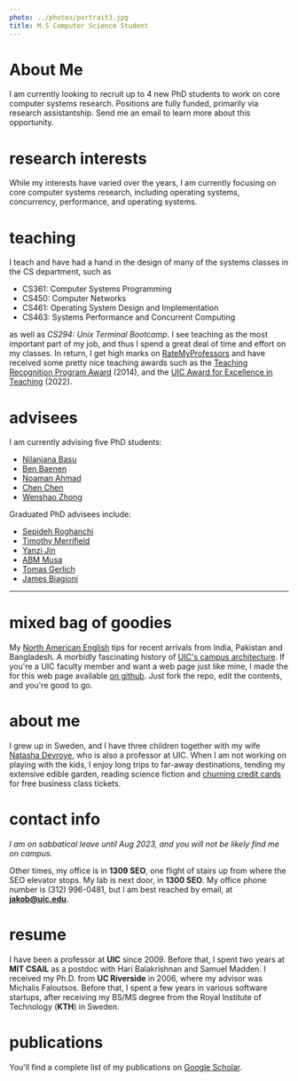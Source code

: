```yaml
---
photo: ../photos/portrait3.jpg
title: M.S Computer Science Student
---
```

# About Me
I am currently looking to recruit up to 4 new PhD students to work on core computer systems research. Positions are fully funded, primarily via research assistantship. Send me an email to learn more about this opportunity. 

# research interests 
While my interests have varied over the years, I am currently focusing on core computer systems research, including operating systems, concurrency, performance, and operating systems. 

# teaching 
I teach and have had a hand in the design of many of the systems classes in the CS department, such as 
  - CS361: Computer Systems Programming
  - CS450: Computer Networks
  - CS461: Operating System Design and Implementation
  - CS463: Systems Performance and Concurrent Computing

  as well as *CS294: Unix Terminal Bootcamp*. I see teaching as the most important part of my job, and thus I spend a great deal of time and effort on my classes. In return, I get high marks on [RateMyProfessors](https://www.ratemyprofessors.com/ShowRatings.jsp?tid=1233589) and have received some pretty nice teaching awards such as the [Teaching Recognition Program Award](https://faculty.uic.edu/awards/trp/pastwinners/) (2014), and the [UIC Award for Excellence in Teaching](https://faculty.uic.edu/awards/recognition/aet/aet-recipients/) (2022).  
 
# advisees 

I am currently advising five PhD students:

 - [Nilanjana Basu](https://www.linkedin.com/in/nilanjana-basu-99027959/)
 - [Ben Baenen](https://www.linkedin.com/in/ben-baenen-3951a7125/)
 - [Noaman Ahmad](https://www.linkedin.com/in/noaman-ahmad/)
 - [Chen Chen](https://www.linkedin.com/in/chen-chen-7b51a59a/)
 - [Wenshao Zhong](https://www.linkedin.com/in/wenshao-zhong-264852118/)

 Graduated PhD advisees include:

 - [Sepideh Roghanchi](https://www.linkedin.com/in/sepideh-roghanchi/)
 - [Timothy Merrifield](https://www.linkedin.com/in/tim-merrifield-33b85b9/)
 - [Yanzi Jin](https://www.linkedin.com/in/yanzi-jin-112a3137/)
 - [ABM Musa](https://www.linkedin.com/in/abmmusa/)
 - [Tomas Gerlich](https://www.linkedin.com/in/tomas-gerlich/)
 - [James Biagioni](https://www.linkedin.com/in/jamesbiagioni/)

 --- 

# mixed bag of goodies

My [North American English](../english) tips for recent arrivals from India, Pakistan and Bangladesh. A morbidly fascinating history of [UIC's campus architecture](https://advance.uic.edu/news-stories/the-netsch-campus-exploring-the-evolution-of-uics-architecture/). If you're a UIC faculty member and want a web page just like mine, I made the for this web page available [on github](https://github.com/bitslab/jakob_webpage). Just fork the repo, edit the contents, and you're good to go. 

# about me 
I grew up in Sweden, and I have three children together with my wife [Natasha Devroye](http://devroye.lab.uic.edu), who is also a professor at UIC. When I am not working on playing with the kids, I enjoy long trips to far-away destinations, tending my extensive edible garden, reading science fiction and [churning credit cards](https://www.doctorofcredit.com/introduction-credit-card-churning/) for free business class tickets. 

# contact info 
<a name="contact"></a>
_I am on sabbatical leave until Aug 2023, and you will not be likely find me on campus._

Other times, my office is in **1309 SEO**, one flight of stairs up from where the SEO elevator stops. My lab is next door, in **1300 SEO**. My office phone number is (312) 996-0481, but 
I am best reached by email, at **jakob@uic.edu**. 

# resume
  I have been a professor at **UIC** since 2009. Before that, I spent two years at **MIT CSAIL** as a postdoc with Hari Balakrishnan and Samuel Madden.
  I received my Ph.D. from **UC Riverside** in 2006, where my advisor was Michalis Faloutsos. 
  Before that, I spent a few years in various software startups, after receiving my BS/MS degree from the Royal Institute of Technology (**KTH**) in Sweden. 

# publications 
You'll find a complete list of my publications on [Google Scholar](https://scholar.google.com/citations?user=kLUW0psAAAAJ&hl=en).